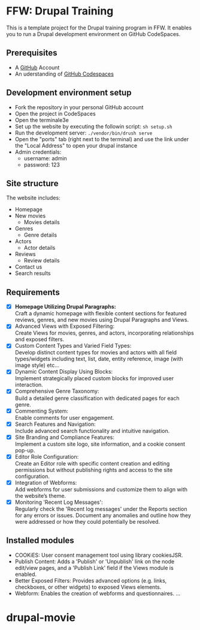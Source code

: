 # FFW: Drupal Training

This is a template project for the Drupal training program in FFW. It enables you to run a Drupal development
environment on GitHub CodeSpaces.

## Prerequisites
- A [GitHub](https://github.com/) Account
- An uderstanding of [GitHub Codespaces](https://github.com/features/codespaces)

## Development environment setup

* Fork the repository in your personal GitHub account
* Open the project in CodeSpaces
* Open the terminale3e
* Set up the website by executing the followin script: `sh setup.sh`
* Run the development server: `./vendor/bin/drush serve`
* Open the "ports" tab (right next to the terminal) and use the link under the "Local Address" to open your drupal instance
* Admin credentials:
  * username: admin
  * password: 123

 ## Site structure
   The website includes:
   - Homepage
   - New movies
     - Movies details
   - Genres
     - Genre details
   - Actors
     - Actor details
   - Reviews
     - Review details
   - Contact us
   - Search results

## Requirements
  - [x] **Homepage Utilizing Drupal Paragraphs:**	<br />
      Craft a dynamic homepage with flexible content sections for featured reviews, genres, and new movies using Drupal Paragraphs and Views.
  - [x] Advanced Views with Exposed Filtering: <br />
      Create Views for movies, genres, and actors, incorporating relationships and exposed filters.
  - [x] Custom Content Types and Varied Field Types: <br />
      Develop distinct content types for movies and actors with all field types/widgets including text, list, date, entity reference, image (with image style) etc...
  - [x] Dynamic Content Display Using Blocks: <br />
      Implement strategically placed custom blocks for improved user interaction.
  - [x] Comprehensive Genre Taxonomy: <br />
      Build a detailed genre classification with dedicated pages for each genre.
  - [x] Commenting System: <br />
      Enable comments for user engagement.
  - [x] Search Features and Navigation: <br />
      Include advanced search functionality and intuitive navigation.
  - [x] Site Branding and Compliance Features: <br />
      Implement a custom site logo, site information, and a cookie consent pop-up.
  - [x] Editor Role Configuration: <br />
      Create an Editor role with specific content creation and editing permissions but without publishing rights and access to the site configuration.
  - [x] Integration of Webforms: <br />
      Add webforms for user submissions and customize them to align with the website’s theme.
  - [x] Monitoring 'Recent Log Messages': <br />
      Regularly check the 'Recent log messages' under the Reports section for any errors or issues. Document any anomalies and outline how they were addressed or how they could potentially be resolved.

## Installed modules
  - COOKiES: User consent management tool using library cookiesJSR.
  - Publish Content: Adds a 'Publish' or 'Unpublish' link on the node edit/view pages, and a 'Publish Link' field if the Views module is enabled.
  - Better Exposed Filters: Provides advanced options (e.g. links, checkboxes, or other widgets) to exposed Views elements.
  - Webform: Enables the creation of webforms and questionnaires.
...
# drupal-movie
